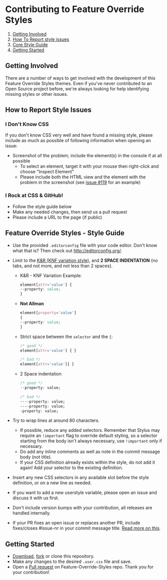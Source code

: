 # Contributing to Feature Override Styles

1. [Getting Involved](#getting-involved)
2. [How To Report style issues](#how-to-report-style-issues)
3. [Core Style Guide](#overlay-scrollbars-style-guide)
4. [Getting Started](#getting-started)

## Getting Involved

There are a number of ways to get involved with the development of this Feature Override Styles themes. Even if you've never contributed to an Open Source project before, we're always looking for help identifying missing styles or other issues.

## How to Report Style Issues

### I Don't Know CSS
If you don't know CSS very well and have found a missing style, please include as much as possible of following information when opening an issue:

* Screenshot of the problem; include the element(s) in the console if at all possible
  * To select an element, target it with your mouse then right-click and choose "Inspect Element"
  * Please include both the HTML view and the element with the problem in the screenshot (see [issue #119](https://github.com/StylishThemes/GitHub-Dark/issues/119) for an example)

### I Rock at CSS & GitHub!
* Follow the style guide below
* Make any needed changes, then send us a pull request
* Please include a URL to the page (if public)

## Feature Override Styles - Style Guide

* Use the provided `.editorconfig` file with your code editor. Don't know what that is? Then check out http://editorconfig.org/.
* Limit to the [K&R (KNF variation style)](https://en.wikipedia.org/wiki/Indentation_style#Variant:_BSD_KNF), and **2 SPACE INDENTATION** (no tabs, and not more, and not less than 2 spaces).

  * K&R - KNF Variation Example:
    ```css
    element[attr='value'] {
    ··property: value;
    }
    ```

  * **Not Allman**
    ```css
    element[property='value']
    {
    ··property: value;
    }
    ```

  * Strict space between the `selector` and the `{`:
    ```css
    /* good */
    element[attr='value'] { }

    /* bad */
    element[attr='value']{ }
    ```

  * 2 Space indentation
    ```css
    /* good */
    ··property: value;

    /* bad */
    ····property: value;
    ----property: value;
    ·property: value;
    ```

* Try to wrap lines at around 80 characters.
  * If possible, reduce any added selectors. Remember that Stylus may require an `!important` flag to override default styling, so a selector starting from the body isn't always necessary, use `!important` only if necessary.
  * Do add any inline comments as well as note in the commit message body (not title).
  * If your CSS definition already exists within the style, do not add it again! Add your selector to the existing definition.
* Insert any new CSS selectors in any available slot before the style definition, or on a new line as needed.
* If you want to add a new userstyle variable, please open an issue and discuss it with us first.
* Don't include version bumps with your contribution, all releases are handled internally.
* If your PR fixes an open issue or replaces another PR, include fixes/closes #issue-nr in your commit message title. [Read more on this](https://help.github.com/en/articles/closing-issues-using-keywords).

## Getting Started

* [Download](https://github.com/StylishThemes/Feature-Override-Styles/archive/master.zip), [fork](https://github.com/StylishThemes/Feature-Override-Styles/fork) or clone this repository.
* Make any changes to the desired `.user.css` file and save.
* Open a [Pull request](https://github.com/StylishThemes/Feature-Override-Styles/compare?expand=1) on Feature-Override-Styles repo.
Thank you for your contribution!

